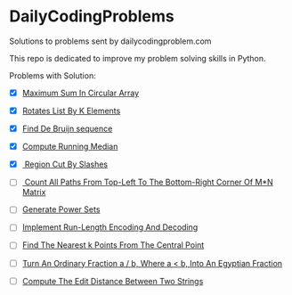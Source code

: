 # DailyCodingProblems
Solutions to problems sent by dailycodingproblem.com


This repo is dedicated to improve my problem solving skills in Python.

Problems with Solution:

- [X] <a href="https://github.com/PN1019/DailyCodingProblems/blob/main/FB_Max_Sum_In_Circular_%20Array.py">Maximum Sum In Circular Array</a>
- [X] <a href="https://github.com/PN1019/DailyCodingProblems/blob/main/FB_Rotates_List_By_K_Elements">Rotates List By K Elements</a>
- [X] <a href="https://github.com/PN1019/DailyCodingProblems/blob/main/LinkedIn_Find_De%20Bruijn%20sequence.py">Find De Bruijn sequence</a>
- [X] <a href="https://github.com/PN1019/DailyCodingProblems/blob/main/MS_Compute_Running_Median.py">Compute Running Median</a>
- [X]  <a href="https://github.com/PN1019/DailyCodingProblems/blob/main/UB_Regions_Cut_By_Slashes.py"> Region Cut By Slashes </a>
- [ ]  <a href=""> Count All Paths From Top-Left To The Bottom-Right Corner Of M*N Matrix</a>
- [ ]  <a href="">Generate Power Sets</a>
- [ ]  <a href=" ">Implement Run-Length Encoding And Decoding</a>
- [ ]  <a href="">Find The Nearest k Points From The Central Point</a>
- [ ]  <a href=" ">Turn An Ordinary Fraction a / b, Where a < b, Into An Egyptian Fraction </a>
- [ ] <a href="">Compute The Edit Distance Between Two Strings </a>
  


